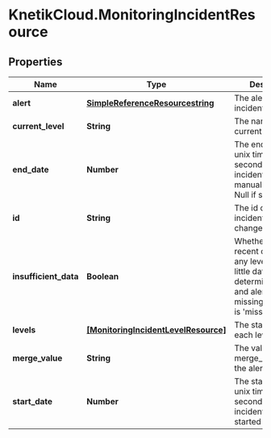 # KnetikCloud.MonitoringIncidentResource

## Properties
Name | Type | Description | Notes
------------ | ------------- | ------------- | -------------
**alert** | [**SimpleReferenceResourcestring**](SimpleReferenceResourcestring.md) | The alert this incident is for | 
**current_level** | **String** | The name of the current alert level | 
**end_date** | **Number** | The endDate as a unix timestamp in seconds the incident was manually ended. Null if still open | [optional] 
**id** | **String** | The id of the incident. Cannot be changed | 
**insufficient_data** | **Boolean** | Whether the most recent check for any level had too little data to determine status, and alert level missing_data_policy is &#39;missing&#39; | [optional] 
**levels** | [**[MonitoringIncidentLevelResource]**](MonitoringIncidentLevelResource.md) | The statuses of each level | 
**merge_value** | **String** | The value of the merge_label from the alert | [optional] 
**start_date** | **Number** | The startDate as a unix timestamp in seconds the incident first started | [optional] 


